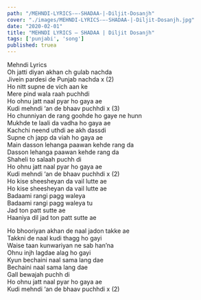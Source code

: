 ```yaml
---
path: "/MEHNDI-LYRICS-–-SHADAA-|-Diljit-Dosanjh"
cover: "./images/MEHNDI-LYRICS-–-SHADAA-|-Diljit-Dosanjh.jpg"
date: "2020-02-01"
title: "MEHNDI LYRICS – SHADAA | Diljit Dosanjh"
tags: ['punjabi', 'song']
published: truea
---
```

  
Mehndi Lyrics  
Oh jatti diyan akhan ch gulab nachda  
Jivein pardesi de Punjab nachda x (2)  
Ho nitt supne de vich aan ke  
Mere pind wala raah puchhdi  
Ho ohnu jatt naal pyar ho gaya ae  
Kudi mehndi ‘an de bhaav puchhdi x (3)  
Ho chunniyan de rang goohde ho gaye ne hunn  
Mukhde te laali da vadha ho gaya ae  
Kachchi neend uthdi ae akh dassdi  
Supne ch japp da viah ho gaya ae  
Main dasson lehanga paawan kehde rang da  
Dasson lehanga paawan kehde rang da  
Shaheli to salaah puchh di  
Ho ohnu jatt naal pyar ho gaya ae  
Kudi mehndi ‘an de bhaav puchhdi x (2)  
Ho kise sheesheyan da vail lutte ae  
Ho kise sheesheyan da vail lutte ae  
Badaami rangi pagg waleya  
Badaami rangi pagg waleya tu  
Jad ton patt sutte ae  
Haaniya dil jad ton patt sutte ae  
  
  
  
  
  
  
Ho bhooriyan akhan de naal jadon takke ae  
Takkni de naal kudi thagg ho gayi  
Waise taan kunwariyan ne sab han’na  
Ohnu injh lagdae alag ho gayi  
Kyun bechaini naal sama lang dae  
Bechaini naal sama lang dae  
Gall bewajah puchh di  
Ho ohnu jatt naal pyar ho gaya ae  
Kudi mehndi ‘an de bhaav puchhdi x (2)  
